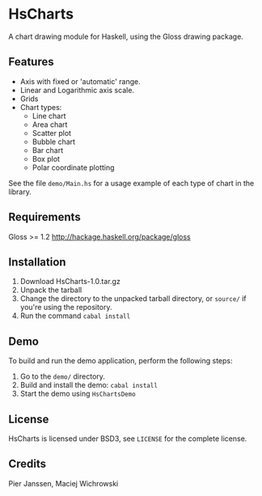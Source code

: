 HsCharts
========

A chart drawing module for Haskell, using the Gloss drawing package. 

Features
--------
* Axis with fixed or 'automatic' range.
* Linear and Logarithmic axis scale.
* Grids
* Chart types:
  - Line chart
  - Area chart
  - Scatter plot
  - Bubble chart
  - Bar chart
  - Box plot
  - Polar coordinate plotting

See the file `demo/Main.hs` for a usage example of each type of chart in the library.

Requirements
------------
Gloss >= 1.2
http://hackage.haskell.org/package/gloss

Installation
------------
1. Download HsCharts-1.0.tar.gz
2. Unpack the tarball
3. Change the directory to the unpacked tarball directory, or `source/` if you're using the repository.
4. Run the command `cabal install`

Demo
----
To build and run the demo application, perform the following steps:

1. Go to the `demo/` directory.
2. Build and install the demo: `cabal install`
3. Start the demo using `HsChartsDemo`

License
-------
HsCharts is licensed under BSD3, see `LICENSE` for the complete license.

Credits
-------
Pier Janssen, Maciej Wichrowski